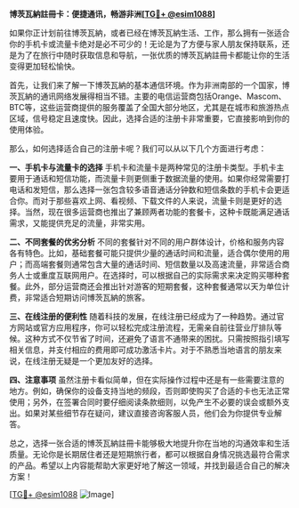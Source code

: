 **博茨瓦納註冊卡：便捷通讯，畅游非洲[[TG💪+ @esim1088](https://t.me/s/esim1088)]**

如果你正计划前往博茨瓦納，或者已经在博茨瓦納生活、工作，那么拥有一张适合你的手机卡或流量卡绝对是必不可少的！无论是为了方便与家人朋友保持联系，还是为了在旅行中随时获取信息和导航，一张优质的博茨瓦納註冊卡都能让你的生活变得更加轻松愉快。

首先，让我们来了解一下博茨瓦納的基本通信环境。作为非洲南部的一个国家，博茨瓦納的通讯网络发展得相当不错。主要的电信运营商包括Orange、Mascom、BTC等，这些运营商提供的服务覆盖了全国大部分地区，尤其是在城市和旅游热点区域，信号稳定且速度快。因此，选择合适的注册卡非常重要，它直接影响到你的使用体验。

那么，如何选择适合自己的注册卡呢？我们可以从以下几个方面进行考虑：

**一、手机卡与流量卡的选择**
手机卡和流量卡是两种常见的注册卡类型。手机卡主要用于通话和短信功能，而流量卡则更侧重于数据流量的使用。如果你经常需要打电话和发短信，那么选择一张包含较多语音通话分钟数和短信条数的手机卡会更适合你。而对于那些喜欢上网、看视频、下载文件的人来说，流量卡则是更好的选择。当然，现在很多运营商也推出了兼顾两者功能的套餐卡，这种卡既能满足通话需求，又能提供充足的流量，非常实用。

**二、不同套餐的优劣分析**
不同的套餐针对不同的用户群体设计，价格和服务内容各有特色。比如，基础套餐可能只提供少量的通话时间和流量，适合偶尔使用的用户；而高端套餐则通常包含大量的通话时间、短信数量以及高速流量，非常适合商务人士或重度互联网用户。在选择时，可以根据自己的实际需求来决定购买哪种套餐。此外，部分运营商还会推出针对游客的短期套餐，这种套餐通常以天为单位计费，非常适合短期访问博茨瓦納的旅客。

**三、在线注册的便利性**
随着科技的发展，在线注册已经成为了一种趋势。通过官方网站或官方应用程序，你可以轻松完成注册流程，无需亲自前往营业厅排队等候。这种方式不仅节省了时间，还避免了语言不通带来的困扰。只需按照指引填写相关信息，并支付相应的费用即可成功激活卡片。对于不熟悉当地语言的朋友来说，在线注册无疑是一个更加友好的选择。

**四、注意事项**
虽然注册卡看似简单，但在实际操作过程中还是有一些需要注意的地方。例如，确保你的设备支持当地的频段，否则即使购买了合适的卡也无法正常使用；另外，在签署合同时要仔细阅读条款细则，以免产生不必要的误会或额外支出。如果对某些细节存在疑问，建议直接咨询客服人员，他们会为你提供专业解答。

总之，选择一张合适的博茨瓦納註冊卡能够极大地提升你在当地的沟通效率和生活质量。无论你是长期居住者还是短期旅行者，都可以根据自身情况挑选最符合需求的产品。希望以上内容能帮助大家更好地了解这一领域，并找到最适合自己的解决方案！

[[TG💪+ @esim1088](https://t.me/s/esim1088) ![Image](https://i.postimg.cc/4NQfJmqS/Snipaste-2025-05-13-00-14-12.png)]